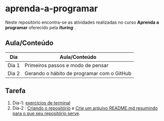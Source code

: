# aprenda-a-programar

Neste repositório encontra-se as atividades realizadas no curso **Aprenda a programar** oferecido pela **_Ituring_** . 


## Aula/Conteúdo 

Dia   | Aula/Conteúdo
----- | ------------------------------------
Dia 1 | Primeiros passos e modo de pensar
Dia 2 | Gerando o hábito de programar com o GitHub


## Tarefa

1. Dia-1: [exercícios de terminal](https://github.com/ituring-repo/aprendendo-a-programar/blob/main/Aula%201/Projeto%20para%20casa/Readme.md#exerc%C3%ADcios-de-terminal)
2. Dia-2 : [Criando o repositório](https://github.com/ituring-repo/aprendendo-a-programar/tree/main/Aula%202/Projeto%20para%20casa#exerc%C3%ADcio-1-criando-o-reposit%C3%B3riio) e [Crie um arquivo README.md resumindo para o que seu repositório serve](https://github.com/ituring-repo/aprendendo-a-programar/tree/main/Aula%202/Projeto%20para%20casa#exerc%C3%ADcio-2-crie-um-arquivo-readmemd-resumindo-para-o-que-seu-reposit%C3%B3rio-serve).


